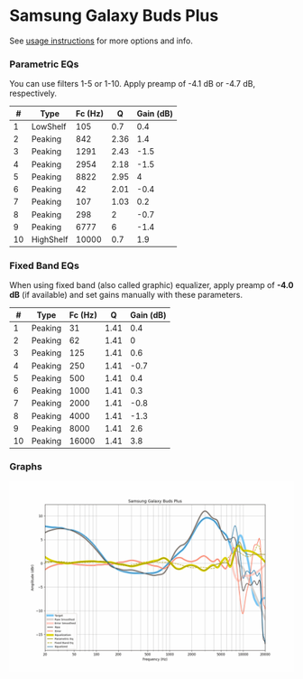 # Samsung Galaxy Buds Plus
See [usage instructions](https://github.com/jaakkopasanen/AutoEq#usage) for more options and info.

### Parametric EQs
You can use filters 1-5 or 1-10. Apply preamp of -4.1 dB or -4.7 dB, respectively.

|   # | Type      |   Fc (Hz) |    Q |   Gain (dB) |
|-----|-----------|-----------|------|-------------|
|   1 | LowShelf  |       105 | 0.7  |         0.4 |
|   2 | Peaking   |       842 | 2.36 |         1.4 |
|   3 | Peaking   |      1291 | 2.43 |        -1.5 |
|   4 | Peaking   |      2954 | 2.18 |        -1.5 |
|   5 | Peaking   |      8822 | 2.95 |         4   |
|   6 | Peaking   |        42 | 2.01 |        -0.4 |
|   7 | Peaking   |       107 | 1.03 |         0.2 |
|   8 | Peaking   |       298 | 2    |        -0.7 |
|   9 | Peaking   |      6777 | 6    |        -1.4 |
|  10 | HighShelf |     10000 | 0.7  |         1.9 |

### Fixed Band EQs
When using fixed band (also called graphic) equalizer, apply preamp of **-4.0 dB** (if available) and set gains manually with these parameters.

|   # | Type    |   Fc (Hz) |    Q |   Gain (dB) |
|-----|---------|-----------|------|-------------|
|   1 | Peaking |        31 | 1.41 |         0.4 |
|   2 | Peaking |        62 | 1.41 |         0   |
|   3 | Peaking |       125 | 1.41 |         0.6 |
|   4 | Peaking |       250 | 1.41 |        -0.7 |
|   5 | Peaking |       500 | 1.41 |         0.4 |
|   6 | Peaking |      1000 | 1.41 |         0.3 |
|   7 | Peaking |      2000 | 1.41 |        -0.8 |
|   8 | Peaking |      4000 | 1.41 |        -1.3 |
|   9 | Peaking |      8000 | 1.41 |         2.6 |
|  10 | Peaking |     16000 | 1.41 |         3.8 |

### Graphs
![](./Samsung%20Galaxy%20Buds%20Plus.png)
